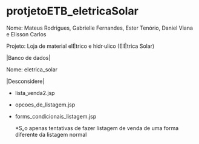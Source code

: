 # protjetoETB_eletricaSolar

Nome: Mateus Rodrigues, Gabrielle Fernandes, Ester Tenório, Daniel Viana e Elisson Carlos

Projeto: Loja de material elÈtrico e hidr·ulico (ElÈtrica Solar) 

|Banco de dados|

Nome: eletrica_solar

|Desconsidere|

- lista_venda2.jsp 
- opcoes_de_listagem.jsp
- forms_condicionais_listagem.jsp

    *S„o apenas tentativas de fazer listagem de venda de uma forma diferente da listagem normal 
